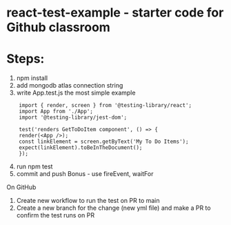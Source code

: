 # react-test-example - starter code for Github classroom

# Steps:
1. npm install
2. add mongodb atlas connection string
3. write App.test.js
the most simple example
```
    import { render, screen } from '@testing-library/react';
    import App from './App';
    import '@testing-library/jest-dom';
    
    test('renders GetToDoItem component', () => {
	render(<App />);
	const linkElement = screen.getByText('My To Do Items');
	expect(linkElement).toBeInTheDocument();
    });
 ```
4. run npm test
5. commit and push
Bonus - use fireEvent, waitFor 

On GitHub
1. Create new workflow to run the test on PR to main
2. Create a new branch for the change (new yml file) and make a PR to confirm the test runs on PR
